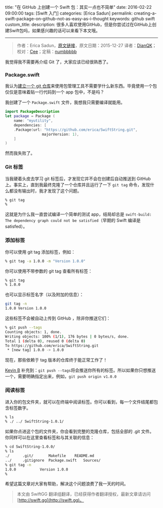 title: "在 GitHub 上创建一个 Swift 包：其实一点也不简单"
date: 2016-02-22 09:00:00
tags: [Swift 入门]
categories: [Erica Sadun]
permalink: creating-a-swift-package-on-github-not-as-easy-as-i-thought
keywords: github swift
custom_title: 
description: 很多人喜欢使用GitHub，但是你尝试过在GitHub上创建Swift包吗，如果感兴趣的话可以来看下本文哦。

---
> 作者：Erica Sadun，[原文链接](http://ericasadun.com/2015/12/27/creating-a-swift-package-on-github-not-as-easy-as-i-thought/)，原文日期：2015-12-27
> 译者：[DianQK](undefined)；校对：[Cee](https://github.com/Cee)；定稿：[numbbbbb](http://numbbbbb.com/)
  








<!--此处开始正文-->

我觉得我不需要再介绍 Git 了，大家应该已经很熟悉了。

### Package.swift

我认为[建立一个 git 仓库](https://github.com/erica/SwiftString)来使用包管理工具不需要学什么新东西。毕竟使用一个包仅仅是意味着贴一行代码到一个 app 包中，不是吗？

我创建了一个 `Package.swift` 文件，我想我只需要编译就能用。

```swift
import PackageDescription
let package = Package (
    name: "myutility",
    dependencies: [
	.Package(url: "https://github.com/erica/SwiftString.git",
                 majorVersion: 1),
    ]
)
```

然而我失败了。

<!--more-->

### Git 标签

当我硬着头皮去学习 git 标签后，才发现它并不会在创建后自动推送到 GitHub 上。事实上，直到我最终克隆了一个仓库并且运行了一下 `git tag` 命令，发现什么都没有输出时，我才发现了这个问题。

```bash
% git tag
% 
```

这就是为什么我一直尝试编译一个简单的测试 app，结局却总是 `swift-build: The dependency graph could not be satisfied`（早期的 Swift 编译是 satisfed）。

### 添加标签

你可以使用 git tag 添加标签，例如：

```bash
% git tag -a 1.0.0 -m "Version 1.0.0"
```

你可以使用不带参数的 git tag 查看所有标签：

```bash
% git tag
% 1.0.0
```

也可以显示标签名字（以及附加的信息）：

```bash
git tag -n
1.0.0 Version 1.0.0
```

这些标签不会被自动上传到 GitHub ，除非你推送它们：

```bash
% git push --tags
Counting objects: 1, done.
Writing objects: 100% (1/1), 176 bytes | 0 bytes/s, done.
Total 1 (delta 0), reused 0 (delta 0)
To https://github.com/erica/SwiftString.git
 * [new tag] 1.0.0 -> 1.0.0
```

现在，那些依赖于 tag 版本的仓库终于能正常工作了！

[Kevin B](http://www.twitter.com/Eridius) 补充到：`git push --tags`将会推送你所有的标签。所以如果你只想推送一个，需要明确指定出来，例如，`git push origin v1.0.0`

### 阅读标签

进入你的包文件夹，就可以在终端中阅读标签。你可以看到，每一个文件结尾都包含标签数字。

```bash
% ls
% ./ ../ SwiftString-1.0.1/
```

如果你点进这个包的文件夹，你会看到完整的克隆仓库，包括全部的 .git 文件。你同样可以在这里查看标签和与其关联的信息：

```bash
% cd SwiftString-1.0.0/
% ls
./		.git/		Makefile	README.md
../		.gitignore	Package.swift	Sources/
% git tag -n
1.0.0           Version 1.0.0
%
```

希望这篇文章对大家有帮助，解决这个问题浪费了我一天的时间。
> 本文由 SwiftGG 翻译组翻译，已经获得作者翻译授权，最新文章请访问 [http://swift.gg](http://swift.gg)。
